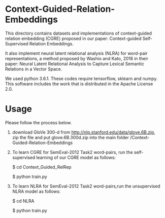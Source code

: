 # Context-Guided-Relation-Embeddings
This directory contains datasets and implementations of context-guided relation embedding (CGRE) proposed in our paper: Context-guided Self-Supervised Relation Embeddings.

It also implement neural latent relational analysis (NLRA) for word-pair representations, a method proposed by Washio and Kato, 2018 in their paper: Neural Latent Relational Analysis to Capture Lexical Semantic Relations in a Vector Space.

We used python 3.6.1.
These codes require tensorflow, sklearn and numpy.
This software includes the work that is distributed in the Apache License 2.0.
# Usage
Please follow the process below.

1. download GloVe 300-d from http://nlp.stanford.edu/data/glove.6B.zip, zip the file and put glove.6B.300d.zip into the main folder /Context-Guided-Relation-Embeddings

1. To learn CGRE for SemEval-2012 Task2 word-pairs, run the self-supervised learning of our CGRE model as follows:

    $ cd Context_Guided_RelRep

    $ python train.py

2. To learn NLRA for SemEval-2012 Task2 word-pairs,run the unsupervised NLRA model as follows:

    $ cd NLRA

    $ python train.py
